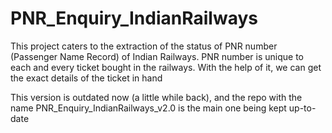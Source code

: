 # PNR_Enquiry_IndianRailways
This project caters to the extraction of the status of PNR number (Passenger Name Record)  of Indian Railways. PNR number is unique to each and every ticket bought in the railways. With the help of it, we can get the exact details of the ticket in hand

This version is outdated now (a little while back), and the repo with the name PNR_Enquiry_IndianRailways_v2.0 is the main one being kept up-to-date

